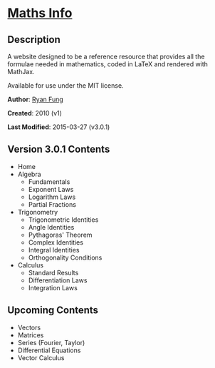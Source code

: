 [Maths Info](http://ryanvfung.com/maths)
========================================

Description
-----------

A website designed to be a reference resource that provides all the formulae needed in mathematics, coded in LaTeX and rendered with MathJax.

Available for use under the MIT license.

**Author**: [Ryan Fung](https://www.github.com/ryanvfung)

**Created**: 2010 (v1)

**Last Modified**: 2015-03-27 (v3.0.1)


Version 3.0.1 Contents
----------------------

* Home
* Algebra
  * Fundamentals
  * Exponent Laws
  * Logarithm Laws
  * Partial Fractions
* Trigonometry
  * Trigonometric Identities
  * Angle Identities
  * Pythagoras' Theorem
  * Complex Identities
  * Integral Identities
  * Orthogonality Conditions
* Calculus
  * Standard Results
  * Differentiation Laws
  * Integration Laws

Upcoming Contents
-----------------
* Vectors
* Matrices
* Series (Fourier, Taylor)
* Differential Equations
* Vector Calculus